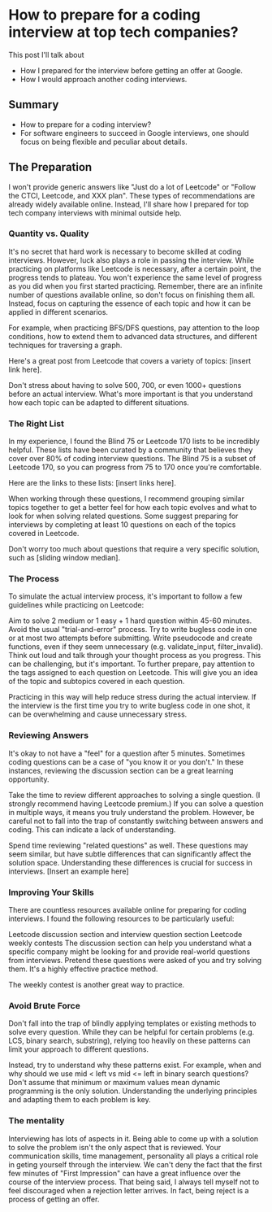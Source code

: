 # How to prepare for a coding interview at top tech companies?

This post I'll talk about

* How I prepared for the interview before getting an offer at Google.
* How I would approach another coding interviews.

## Summary

- How to prepare for a coding interview?
- For software engineers to succeed in Google interviews, one should focus on being flexible and peculiar about details.

## The Preparation

I won't provide generic answers like "Just do a lot of Leetcode" or "Follow the CTCI, Leetcode, and XXX plan". These types of recommendations are already widely available online. Instead, I'll share how I prepared for top tech company interviews with minimal outside help.

### Quantity vs. Quality

It's no secret that hard work is necessary to become skilled at coding interviews. However, luck also plays a role in passing the interview. While practicing on platforms like Leetcode is necessary, after a certain point, the progress tends to plateau. You won't experience the same level of progress as you did when you first started practicing. Remember, there are an infinite number of questions available online, so don't focus on finishing them all. Instead, focus on capturing the essence of each topic and how it can be applied in different scenarios.

For example, when practicing BFS/DFS questions, pay attention to the loop conditions, how to extend them to advanced data structures, and different techniques for traversing a graph.

Here's a great post from Leetcode that covers a variety of topics: [insert link here].

Don't stress about having to solve 500, 700, or even 1000+ questions before an actual interview. What's more important is that you understand how each topic can be adapted to different situations.

### The Right List

In my experience, I found the Blind 75 or Leetcode 170 lists to be incredibly helpful. These lists have been curated by a community that believes they cover over 80% of coding interview questions. The Blind 75 is a subset of Leetcode 170, so you can progress from 75 to 170 once you're comfortable.

Here are the links to these lists: [insert links here].

When working through these questions, I recommend grouping similar topics together to get a better feel for how each topic evolves and what to look for when solving related questions. Some suggest preparing for interviews by completing at least 10 questions on each of the topics covered in Leetcode.

Don't worry too much about questions that require a very specific solution, such as [sliding window median].

### The Process
To simulate the actual interview process, it's important to follow a few guidelines while practicing on Leetcode:

Aim to solve 2 medium or 1 easy + 1 hard question within 45-60 minutes.
Avoid the usual "trial-and-error" process. Try to write bugless code in one or at most two attempts before submitting.
Write pseudocode and create functions, even if they seem unnecessary (e.g. validate_input, filter_invalid).
Think out loud and talk through your thought process as you progress. This can be challenging, but it's important.
To further prepare, pay attention to the tags assigned to each question on Leetcode. This will give you an idea of the topic and subtopics covered in each question.

Practicing in this way will help reduce stress during the actual interview. If the interview is the first time you try to write bugless code in one shot, it can be overwhelming and cause unnecessary stress.

### Reviewing Answers

It's okay to not have a "feel" for a question after 5 minutes. Sometimes coding questions can be a case of "you know it or you don't." In these instances, reviewing the discussion section can be a great learning opportunity.

Take the time to review different approaches to solving a single question. (I strongly recommend having Leetcode premium.) If you can solve a question in multiple ways, it means you truly understand the problem. However, be careful not to fall into the trap of constantly switching between answers and coding. This can indicate a lack of understanding.

Spend time reviewing "related questions" as well. These questions may seem similar, but have subtle differences that can significantly affect the solution space. Understanding these differences is crucial for success in interviews. [Insert an example here]

### Improving Your Skills

There are countless resources available online for preparing for coding interviews. I found the following resources to be particularly useful:

Leetcode discussion section and interview question section
Leetcode weekly contests
The discussion section can help you understand what a specific company might be looking for and provide real-world questions from interviews. Pretend these questions were asked of you and try solving them. It's a highly effective practice method.

The weekly contest is another great way to practice.

### Avoid Brute Force

Don't fall into the trap of blindly applying templates or existing methods to solve every question. While they can be helpful for certain problems (e.g. LCS, binary search, substring), relying too heavily on these patterns can limit your approach to different questions.

Instead, try to understand why these patterns exist. For example, when and why should we use mid < left vs mid <= left in binary search questions? Don't assume that minimum or maximum values mean dynamic programming is the only solution. Understanding the underlying principles and adapting them to each problem is key.

### The mentality

Interviewing has lots of aspects in it. Being able to come up with a solution to solve the problem isn't the only aspect that is reviewed. Your communication skills, time management, personality all plays a critical role in geting yourself through the interview. We can't deny the fact that the first few minutes of "First Impression" can have a great influence over the course of the interview process. That being said, I always tell myself not to feel discouraged when a rejection letter arrives. In fact, being reject is a process of getting an offer.

